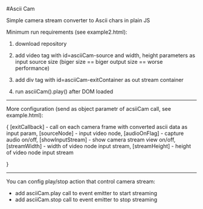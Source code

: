 #Ascii Cam

Simple camera stream converter to Ascii chars in plain JS


Minimum run requirements (see example2.html):

1. download repository

2. add video tag with id=asciiCam-source and width, height parameters as input source size
   (biger size == biger output size == worse performance)

3. add div tag with id=asciiCam-exitContainer as out stream container

4. run asciiCam().play() after DOM loaded

--------------------------------------------------------

More configuration (send as object parametr of acsiiCam call, see example.html):

{
    [exitCallback] - call on each camera frame with converted ascii data as input param,
    [sourceNode] - input video node,
    [audioOnFlag] - capture audio on/off,
    [showInputStream] - show camera stream view on/off,
    [streamWidth] - width of video node input stream,
    [streamHeight] - height of video node input stream

}

--------------------------------------------------------

You can config play/stop action that control camera stream:

- add asciiCam.play call to event emitter to start streaming
- add asciiCam.stop call to event emitter to stop streaming






